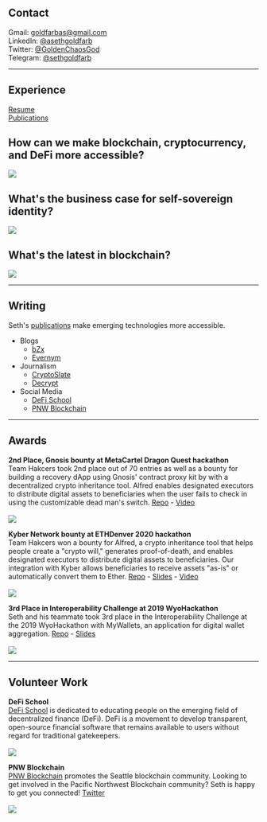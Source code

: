 ## Contact
Gmail: [goldfarbas@gmail.com](mailto:goldfarbas@gmail.com)
<br>
LinkedIn: <a href="https://www.linkedin.com/in/asethgoldfarb/" target="_blank">@asethgoldfarb</a>
<br>
Twitter: <a href="https://twitter.com/GoldenChaosGod" target="_blank">@GoldenChaosGod</a>
<br>
Telegram: <a href="https://t.me/sethgoldfarb" target="_blank">@sethgoldfarb</a>

---

## Experience
<a href="https://docs.google.com/document/d/1sNiGLyQzHfT1L1B6tK6n0QtXu6XuuLMMXQ3C-ON6q10/edit?usp=sharing" target="_blank">Resume</a>
<br>
<a href="https://docs.google.com/spreadsheets/d/13bRyko9UmfNpYWu71-CijDEloMyfw2jTbXsmLbcHHW0/edit#gid=0" target="_blank">Publications</a>

## How can we make blockchain, cryptocurrency, and DeFi more accessible?

<a href="/SethGoldfarbPortfolio/defi"><img src="images/BDB.png?raw=true"/></a>

## What's the business case for self-sovereign identity?

<a href="/SethGoldfarbPortfolio/ssi"><img src="images/evernymlogo.png?raw=true"/></a>

## What's the latest in blockchain?

<a href="/SethGoldfarbPortfolio/news"><img src="images/news.png?raw=true"/></a>

---

## Writing
Seth's [publications](https://docs.google.com/spreadsheets/d/13bRyko9UmfNpYWu71-CijDEloMyfw2jTbXsmLbcHHW0/edit#gid=0) make emerging technologies more accessible.
* Blogs
  * [bZx](https://bzx.network/blog/)
  * [Evernym](http://evernym.com/blog)
* Journalism
  * [CryptoSlate](https://cryptoslate.com/author/seth-goldfarb/)
  * [Decrypt](https://decrypt.co/author/sethgoldfarb)
* Social Media
  * [DeFi School](https://twitter.com/defi_school)
  * [PNW Blockchain](https://twitter.com/pnwblockchain)

---

## Awards 

__2nd Place, Gnosis bounty at MetaCartel Dragon Quest hackathon__
<br>
Team Hakcers took 2nd place out of 70 entries as well as a bounty for building a recovery dApp using Gnosis' contract proxy kit by with a decentralized crypto inheritance tool. Alfred enables designated executors to distribute digital assets to beneficiaries when the user fails to check in using the customizable dead man's switch. [Repo](https://github.com/BatmansButler/alfred-dapp) - [Video](https://youtu.be/855X8umwjl8)
<br><br>
<img src="images/dragquemeta.png?raw=true"/>

__Kyber Network bounty at ETHDenver 2020 hackathon__
<br>
Team Hakcers won a bounty for Alfred, a crypto inheritance tool that helps people create a "crypto will," generates proof-of-death, and enables designated executors to distribute digital assets to beneficiaries. Our integration with Kyber allows beneficiaries to receive assets "as-is" or automatically convert them to Ether. [Repo](https://github.com/EthDenverHakcers) - [Slides](https://docs.google.com/presentation/d/14dsJ4v3y4DajJrekZNGvf-3xzFZHW7Y39WFRkdLKypk/edit?usp=sharing) - [Video](https://youtu.be/qtGh3Ubjjnc)
<br><br>
<img src="images/ETHDenver.png?raw=true"/>

__3rd Place in Interoperability Challenge at 2019 WyoHackathon__
<br>
Seth and his teammate took 3rd place in the Interoperability Challenge at the 2019 WyoHackathon with MyWallets, an application for digital wallet aggregation. [Repo](https://github.com/bgok/my-wallets) - [Slides](https://docs.google.com/presentation/d/137vz03s-33TVp9EP7tn_SyskN7OXJoK8mpGn_KqlqEU/edit?usp=sharing)
<br><br>
<img src="images/iuytrds.png?raw=true"/>

---

## Volunteer Work

__DeFi School__
<br>
[DeFi School](https://defi.school/) is dedicated to educating people on the emerging field of decentralized finance (DeFi). DeFi is a movement to develop transparent, open-source financial software that remains available to users without regard for traditional gatekeepers.
<br><br>
<img src="images/defisc.png?raw=true"/>

__PNW Blockchain__
<br>
[PNW Blockchain](https://www.pnwblockchain.com/) promotes the Seattle blockchain community. Looking to get involved in the Pacific Northwest Blockchain community? Seth is happy to get you connected! [Twitter](https://twitter.com/pnwblockchain)
<br><br>
<img src="images/pnwb.png?raw=true"/>
